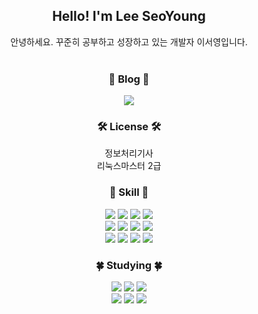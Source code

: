 <div align="center">
  
## Hello! I'm Lee SeoYoung

안녕하세요. 꾸준히 공부하고 성장하고 있는 개발자 이서영입니다.
<br><br>

### 🌸 Blog 🌸
<a href="https://baby-hippo.github.io" target="_blank"><img src="https://img.shields.io/badge/Tech Blog-FFADC9?style=flat-square&logo=github&logoColor=white"/></a>
<br>

### 🛠️ License 🛠️
정보처리기사
<br>
리눅스마스터 2급
<br>

### 🌼 Skill 🌼
<img src="https://img.shields.io/badge/JAVA-007396?style=flat-square&logo=java&logoColor=white"/>
<img src="https://img.shields.io/badge/Javascript-F7DF1E?style=flat-square&logo=javascript&logoColor=white"/>
<img src="https://img.shields.io/badge/Vue.js-4FC08D?style=flat-square&logo=vuedotjs&logoColor=white"/>
<img src="https://img.shields.io/badge/jQuery-0769AD?style=flat-square&logo=jquery&logoColor=white"/>
<br>
<img src="https://img.shields.io/badge/Spring Boot-6DB33F?style=flat-square&logo=SpringBoot&logoColor=white"/>
<img src="https://img.shields.io/badge/Vuetify-1867C0?style=flat-square&logo=vuetify&logoColor=white"/>
<img src="https://img.shields.io/badge/Docker-2496ED?style=flat-square&logo=Docker&logoColor=white"/>
<img src="https://img.shields.io/badge/Node.js-339933?style=flat-square&logo=nodedotjs&logoColor=white"/>
<br>
<img src="https://img.shields.io/badge/MariaDB-003545?style=flat-square&logo=MariaDB&logoColor=white"/>
<img src="https://img.shields.io/badge/Oracle-F80000?style=flat-square&logo=oracle&logoColor=white"/>
<img src="https://img.shields.io/badge/Linux-FCC624?style=flat-square&logo=linux&logoColor=white"/>
<img src="https://img.shields.io/badge/CentOS-262577?style=flat-square&logo=centos&logoColor=white"/>
<br>


### 🍀 Studying 🍀
<img src="https://img.shields.io/badge/React-61DAFB?style=flat-square&logo=react&logoColor=white"/>
<img src="https://img.shields.io/badge/dart-0175C2?style=flat-square&logo=dart&logoColor=white"/>
<img src="https://img.shields.io/badge/Flutter-02569B?style=flat-square&logo=flutter&logoColor=white"/>
<br>
<img src="https://img.shields.io/badge/Ubuntu-E95420?style=flat-square&logo=Ubuntu&logoColor=white"/>
<img src="https://img.shields.io/badge/Apache Tomcat-F8DC75?style=flat-square&logo=apachetomcat&logoColor=white"/>
<img src="https://img.shields.io/badge/NGINX-009639?style=flat-square&logo=NGINX&logoColor=white"/>
<br>

</div>
